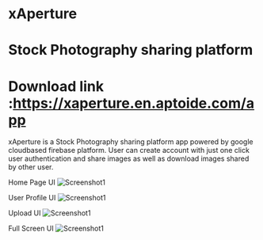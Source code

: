 # xAperture
# Stock Photography sharing platform 
# Download link :https://xaperture.en.aptoide.com/app


xAperture is a  Stock Photography sharing platform app powered by google cloudbased firebase platform.
User can create account with just one click user authentication and share images as well as download 
images shared by other user. 


Home Page UI
![Screenshot1](/Screenshot_2020-09-25-18-08-35-322_com.example.xaperture.jpg)

User Profile UI
![Screenshot1](/Screenshot_2020-09-25-18-15-07-129_com.example.xaperture.jpg)

Upload UI
![Screenshot1](/Screenshot_2020-09-25-18-15-15-237_com.example.xaperture.jpg)

Full Screen UI
![Screenshot1](/Screenshot_2020-11-24-09-29-01-897_com.example.xaperture.jpg)








